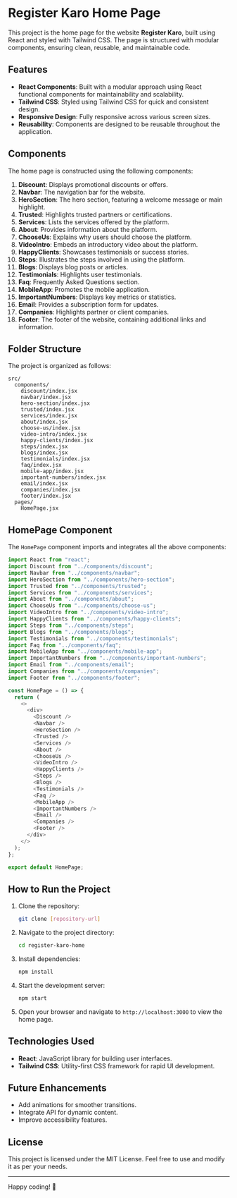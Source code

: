 # Register Karo Home Page

This project is the home page for the website **Register Karo**, built using React and styled with Tailwind CSS. The page is structured with modular components, ensuring clean, reusable, and maintainable code.

## Features

- **React Components**: Built with a modular approach using React functional components for maintainability and scalability.
- **Tailwind CSS**: Styled using Tailwind CSS for quick and consistent design.
- **Responsive Design**: Fully responsive across various screen sizes.
- **Reusability**: Components are designed to be reusable throughout the application.

## Components

The home page is constructed using the following components:

1. **Discount**: Displays promotional discounts or offers.
2. **Navbar**: The navigation bar for the website.
3. **HeroSection**: The hero section, featuring a welcome message or main highlight.
4. **Trusted**: Highlights trusted partners or certifications.
5. **Services**: Lists the services offered by the platform.
6. **About**: Provides information about the platform.
7. **ChooseUs**: Explains why users should choose the platform.
8. **VideoIntro**: Embeds an introductory video about the platform.
9. **HappyClients**: Showcases testimonials or success stories.
10. **Steps**: Illustrates the steps involved in using the platform.
11. **Blogs**: Displays blog posts or articles.
12. **Testimonials**: Highlights user testimonials.
13. **Faq**: Frequently Asked Questions section.
14. **MobileApp**: Promotes the mobile application.
15. **ImportantNumbers**: Displays key metrics or statistics.
16. **Email**: Provides a subscription form for updates.
17. **Companies**: Highlights partner or client companies.
18. **Footer**: The footer of the website, containing additional links and information.

## Folder Structure

The project is organized as follows:

```
src/
  components/
    discount/index.jsx
    navbar/index.jsx
    hero-section/index.jsx
    trusted/index.jsx
    services/index.jsx
    about/index.jsx
    choose-us/index.jsx
    video-intro/index.jsx
    happy-clients/index.jsx
    steps/index.jsx
    blogs/index.jsx
    testimonials/index.jsx
    faq/index.jsx
    mobile-app/index.jsx
    important-numbers/index.jsx
    email/index.jsx
    companies/index.jsx
    footer/index.jsx
  pages/
    HomePage.jsx
```

## HomePage Component

The `HomePage` component imports and integrates all the above components:

```javascript
import React from "react";
import Discount from "../components/discount";
import Navbar from "../components/navbar";
import HeroSection from "../components/hero-section";
import Trusted from "../components/trusted";
import Services from "../components/services";
import About from "../components/about";
import ChooseUs from "../components/choose-us";
import VideoIntro from "../components/video-intro";
import HappyClients from "../components/happy-clients";
import Steps from "../components/steps";
import Blogs from "../components/blogs";
import Testimonials from "../components/testimonials";
import Faq from "../components/faq";
import MobileApp from "../components/mobile-app";
import ImportantNumbers from "../components/important-numbers";
import Email from "../components/email";
import Companies from "../components/companies";
import Footer from "../components/footer";

const HomePage = () => {
  return (
    <>
      <div>
        <Discount />
        <Navbar />
        <HeroSection />
        <Trusted />
        <Services />
        <About />
        <ChooseUs />
        <VideoIntro />
        <HappyClients />
        <Steps />
        <Blogs />
        <Testimonials />
        <Faq />
        <MobileApp />
        <ImportantNumbers />
        <Email />
        <Companies />
        <Footer />
      </div>
    </>
  );
};

export default HomePage;
```

## How to Run the Project

1. Clone the repository:

   ```bash
   git clone [repository-url]
   ```

2. Navigate to the project directory:

   ```bash
   cd register-karo-home
   ```

3. Install dependencies:

   ```bash
   npm install
   ```

4. Start the development server:

   ```bash
   npm start
   ```

5. Open your browser and navigate to `http://localhost:3000` to view the home page.

## Technologies Used

- **React**: JavaScript library for building user interfaces.
- **Tailwind CSS**: Utility-first CSS framework for rapid UI development.

## Future Enhancements

- Add animations for smoother transitions.
- Integrate API for dynamic content.
- Improve accessibility features.

## License

This project is licensed under the MIT License. Feel free to use and modify it as per your needs.

---

Happy coding! 🎉
